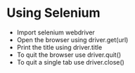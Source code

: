 # Using Selenium

- Import selenium webdriver
- Open the browser using driver.get(url)
- Print the title using driver.title
- To quit the browser use driver.quit()
- To quit a single tab use driver.close()
